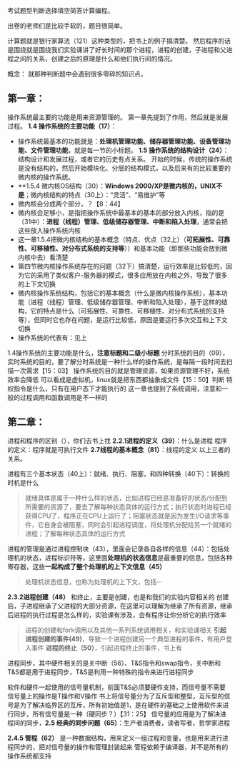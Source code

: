 考试题型判断选择填空简答计算编程。

出卷的老师们是比较手软的，题目很简单。

计算题就是银行家算法（121）这种类型的，把书上的例子搞清楚。
然后程序的话是围绕就是围绕我们实验课讲了好长时间的那个进程，进程的创建，子进程和父进程之间的关系，创建之后的原理是什么和他们执行间的情况。

概念：
就那种判断题中会遇到很多零碎的知识点，
## 第一章：
操作系统最主要的功能是用来资源管理的。
第一章先提到了作用，然后就是发展过程。
**1.4 操作系统的主要功能（17）**：
- 操作系统最基本的功能就是：**处理机管理功能、储存器管理功能、设备管理功能、文件管理功能**，就是每一节的小标题。
**1.5 操作系统的结构设计（24）**：
结构设计和发展过程，或者它的历史有点关系。
开始的时候，传统的操作系统是没有结构的，然后开始模块化、分层的结构模式，以及后来有的比较重要的微内核的操作系统。
- **1.5.4 微内核OS结构（30）：**Windows 2000/XP是微内核的，UNIX不是**；微内核结构的特点（30上）：“灵活”、“易维护”等
- 微内核会分成两个部分，？【8：44】
- 微内核会足够小，是指把操作系统中最基本的基本的部分放入内核，指的是（31中）：**进程（线程）管理、低级储存器管理、中断和陷入处理**，通常会把这些放入操作系统内核
- 这一章1.5.4把微内核结构的基本概念（特点、优点（32上）（**可拓展性、可靠性、可移植性、对分布式系统的支持等**））和基本功能（即那些功能会放到微内核中去）看清楚
- 第四节微内核操作系统存在的问题（32下）搞清楚，运行效率是比较低的，因为它的采用了类似客户-服务器的模式，很多应用放在内核之外，导致了很多的上下文切换
- 微内核操作系统结构，包括它的基本概念（什么是微内核操作系统），基本功能（进程（线程）管理、低级储存器管理、中断和陷入处理），基于这样的结构，它的特点是什么（可拓展性、可靠性、可移植性、对分布式系统的支持等），但同时它也存在问题，是运行比较低，原因是要运行多次交互和上下文切换
- 操作系统的代表有：见上

1.4操作系统的主要功能是什么，**注意标题和二级小标题**
分时系统的目的（09），实时系统的目的，要了解分时系统是一种什么样的操作系统，是每隔一段时间去扫描一次需求【15：03】
操作系统的目的就是管理资源，如果资源管理不好，系统效率会降低
可以看成是虚拟机，linux就是把东西都抽象成文件【15：50】判断
特权指令是什么，只有在用户态下才能执行的
这一章也提到了系统调用，注意和一般的过程调用和函数调用是不一样的

## 第二章：
进程和程序的区别（），你们去书上找
**2.2.1进程的定义（39）**：什么是进程
程序的定义：程序就是可执行文件
**2.7线程的基本概念（81）**：线程的定义
以上三者的关系。

进程有三个基本状态（40上）：就绪、执行、阻塞，和四种转换（40下）：转换的时机是什么

>就绪具体是属于一种什么样的状态，比如进程已经是准备好的状态/分配到所需要的资源了，要去了解每种状态具体的运行方式；执行状态时进程已经获得CPU了，程序正在CPU上运行了；阻塞状态就是因为发生I/O请求等事件，它自身会被阻塞，同时会引起进程调度，将处理机分配给另一个就绪的进程；了解每种状态具体的运行方式

进程的管理是通过进程控制块（43），里面会记录各自各样的信息（44）：包括处理机的状态，进程标识符等，这里面**处理机的状态信息**是最重要的信息，包括各种寄存器，这些**一起构成了整个处理机的上下文信息（45）**

>处理机状态信息，也称为处理机的上下文，包括···

**2.3.2进程创建（48）** 和终止，主要是创建，也是和我们的实验内容相关的
创建后，子进程继承了父进程的大部分资源，在这里可以理解为继承了所有资源，继承后进程的执行过程是怎么样的，实验课有涉及，会有程序让你分析它的执行效率

>进程的创建和fork调用以及其他一系列系统调用相关，和实验课相关
>**引起进程创建的事件(49)**，导致一个进程创建另一个典型进程的事件，有用户登入事件
>**进程的终止（50）**，引起进程终止的事件，书上有

进程同步，其中硬件相关的是关中断（56）、T&S指令和swap指令，关中断和T&S都是用于进程同步，T&S是利用一种特殊的指令来进行进程同步

软件和硬件一起使用的信号量机制，前面T&S必须要硬件支持，而信号量不需要
信号量上的操作是T操作和V操作
书上将信号量分为了互斥型和整型，互斥型的信号是为了解决临界区的互斥，所有初始值是1，是在硬件的基础之上使用软件来进行同步，所有信号量是一种（硬同步？）【31：25】
信号量的应用是为了解决进程间的同步，**2.5 经典的同步问题（65）**：生产者消费者，读者写者，哲学家进程

**2.4.5 管程（62）** 是一种数据结构，用来定义一组过程和变量，也是用来进行进程同步的，把对信号量的操作和管理封装起来
管程依赖于编译器，并不是所有的操作系统都支持

